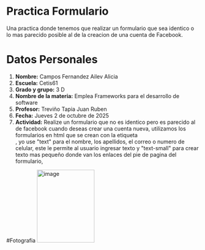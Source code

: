 # Practica Formulario
Una practica donde tenemos que realizar un formulario que sea identico o lo mas parecido posible al de la creacion de una cuenta de Facebook.

# Datos Personales
1. **Nombre:** Campos Fernandez Ailev Alicia
2.  **Escuela:** Cetis61
3. **Grado y grupo:** 3 D
4. **Nombre de la materia:** Emplea Frameworks para el desarrollo de software
5. **Profesor:** Treviño Tapia Juan Ruben
6. **Fecha:** Jueves 2 de octubre de 2025
7. **Actividad:** Realize un formulario que no es identico pero es parecido al de facebook cuando deseas crear una cuenta nueva, utilizamos los formularios en html que se crean con la etiqueta <form>, yo use "text" para el nombre, los apellidos, el correo o numero de celular, este le permite al usuario ingresar texto y "text-small" para crear texto mas pequeño donde van los enlaces del pie de pagina del formulario,

#Fotografia
<img width="150" height="190" alt="image" src="https://github.com/user-attachments/assets/98f721df-c28d-4eff-9b21-34e6944e86da" />
